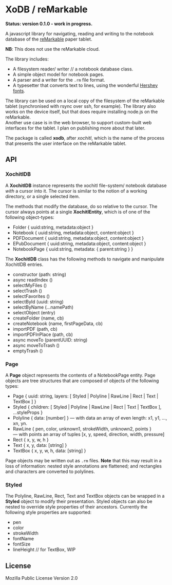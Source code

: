 XoDB / reMarkable
=================

**Status: version 0.1.0 - work in progress.**

A javascript library for navigating, reading and writing to the notebook database of the [reMarkable] paper tablet. 

**NB**: This does not use the reMarkable cloud.

The library includes:

- A filesystem reader/ writer // a notebook database class.
- A simple object model for notebook pages.
- A parser and a writer for the `.rm` file format.
- A typesetter that converts text to lines, using the wonderful [Hershey fonts]. 

The library can be used on a local copy of the filesystem of the reMarkable tablet (synchronised with rsync over ssh, for example). 
The library also works on the device itself, but that does require installing node.js on the reMarkable.  
Another use case is in the web browser, to support custom-built web interfaces for the tablet. I plan on publishing more about that later. 

The package is called **xodb**, after _xochitl_, which is the name of the process that presents the user interface on the reMarkable tablet.

[reMarkable]: https://remarkable.com
[Hershey fonts]: https://en.wikipedia.org/wiki/Hershey_fonts


API
---

### XochitlDB

A **XochitlDB** instance represents the xochitl file-system/ notebook database _with_ a cursor
into it. The cursor is similar to the notion of a working directory, or a single selected item.

The methods that modify the database, do so relative to the cursor. 
The cursor always points at a single **XochitlEntity**, which is of one of the following object-types:

- Folder { uuid:string, metadata:object }
- Notebook { uuid:string, metadata:object, content:object }
- PDFDocument { uuid:string, metadata:object, content:object }
- EPubDocument { uuid:string, metadata:object, content:object }
- NotebookPage { uuid:string, metadata: { parent:string } }

The **XochitlDB** class has the following methods to navigate and manipulate XochitlDB entries.

- constructor (path: string)
- async readIndex ()
- selectMyFiles ()
- selectTrash ()
- selectFavorites ()
- selectById (uuid: string)
- selectByName (...namePath)
- selectObject (entry)
- createFolder (name, cb)
- createNotebook (name, firstPageData, cb)
- importPDF (path, cb)
- importPDFInPlace (path, cb)
- async moveTo (parentUUID: string)
- async moveToTrash ()
- emptyTrash ()


### Page

A **Page** object represents the contents of a NotebookPage entity. Page objects are tree structures that are composed of objects of the following types:

- Page { uuid: string, layers: [ Styled | Polyline | RawLine | Rect | Text | TextBox ] }
- Styled { children: [ Styled | Polyline | RawLine | Rect | Text | TextBox ], ...styleProps }
- Polyline { data: [number] } — with data an array of even length: x1, y1, …, xn, yn.
- RawLine { pen, color, unknown1, strokeWidth, unknown2, points }  
  — with points an array of tuples [x, y, speed, direction, width, pressure]
- Rect { x, y, w, h }
- Text { x, y, data: [string] }
- TextBox { x, y, w, h, data: [string] }

Page objects may be written out as `.rm` files. **Note** that this may result in a loss of information: nested style annotations are flattened; and rectangles and characters are converted to polylines. 


### Styled

The Polyline, RawLine, Rect, Text and TextBox objects can be wrapped in a **Styled** object to modify their presentation. Styled objects can also be nested to override style properties of their ancestors. Currently the following style properties are supported:

- pen
- color
- strokeWidth
- fontName
- fontSize
- lineHeight // for TextBox, WIP


License
-------

Mozilla Public License Version 2.0

